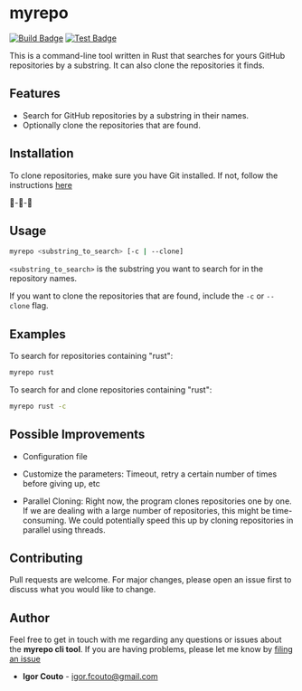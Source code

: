 # myrepo

[![Build Badge](https://github.com/igor-couto/myrepo/actions/workflows/build.yml/badge.svg)](https://github.com/igor-couto/myrepo/actions/workflows/build.yml)
[![Test Badge](https://github.com/igor-couto/myrepo/actions/workflows/test.yml/badge.svg)](https://github.com/igor-couto/myrepo/actions/workflows/test.yml)

This is a command-line tool written in Rust that searches for yours GitHub repositories by a substring. It can also clone the repositories it finds.

## Features

- Search for GitHub repositories by a substring in their names.
- Optionally clone the repositories that are found.

## Installation

To clone repositories, make sure you have Git installed. If not, follow the instructions [here](https://git-scm.com/downloads)

🚧-🚧-🚧

## Usage
```bash
myrepo <substring_to_search> [-c | --clone]
```

`<substring_to_search>` is the substring you want to search for in the repository names.

If you want to clone the repositories that are found, include the `-c` or `--clone` flag.

## Examples
To search for repositories containing "rust":

```bash
myrepo rust
```

To search for and clone repositories containing "rust":

```bash
myrepo rust -c
```

## Possible Improvements

- Configuration file

- Customize the parameters: Timeout, retry a certain number of times before giving up, etc

- Parallel Cloning: Right now, the program clones repositories one by one. If we are dealing with a large number of repositories, this might be time-consuming. We could potentially speed this up by cloning repositories in parallel using threads.

## Contributing

Pull requests are welcome. For major changes, please open an issue first to discuss what you would like to change.

## Author

Feel free to get in touch with me regarding any questions or issues about the **myrepo cli tool**.
If you are having problems, please let me know by [filing an issue](https://github.com/igor-couto/myrepo/issues)


* **Igor Couto** - [igor.fcouto@gmail.com](mailto:igor.fcouto@gmail.com)